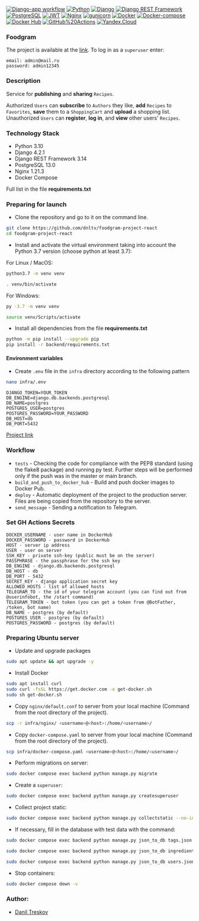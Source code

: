 [![Django-app workflow](https://github.com/dnltv/yamdb_final/actions/workflows/yamdb_workflow.yml/badge.svg)](https://github.com/dnltv/yamdb_final/actions/workflows/yamdb_workflow.yml)
[![Python](https://img.shields.io/badge/-Python-464646?style=flat&logo=Python&logoColor=5381ff&color=830f00)](https://www.python.org/)
[![Django](https://img.shields.io/badge/-Django-464646?style=flat&logo=Django&logoColor=5381ff&color=830f00)](https://www.djangoproject.com/)
[![Django REST Framework](https://img.shields.io/badge/-Django%20REST%20Framework-464646?style=flat&logo=Django%20REST%20Framework&logoColor=56C0C0&color=830f00)](https://www.django-rest-framework.org/)
[![PostgreSQL](https://img.shields.io/badge/-PostgreSQL-464646?style=flat&logo=PostgreSQL&logoColor=5381ff&color=830f00)](https://www.postgresql.org/)
[![JWT](https://img.shields.io/badge/-JWT-464646?style=flat&color=830f00)](https://jwt.io/)
[![Nginx](https://img.shields.io/badge/-NGINX-464646?style=flat&logo=NGINX&logoColor=5381ff&color=830f00)](https://nginx.org/ru/)
[![gunicorn](https://img.shields.io/badge/-gunicorn-464646?style=flat&logo=gunicorn&logoColor=5381ff&color=830f00)](https://gunicorn.org/)
[![Docker](https://img.shields.io/badge/-Docker-464646?style=flat&logo=Docker&logoColor=5381ff&color=830f00)](https://www.docker.com/)
[![Docker-compose](https://img.shields.io/badge/-Docker%20compose-464646?style=flat&logo=Docker&logoColor=5381ff&color=830f00)](https://www.docker.com/)
[![Docker Hub](https://img.shields.io/badge/-Docker%20Hub-464646?style=flat&logo=Docker&logoColor=5381ff&color=830f00)](https://www.docker.com/products/docker-hub)
[![GitHub%20Actions](https://img.shields.io/badge/-GitHub%20Actions-464646?style=flat&logo=GitHub%20actions&logoColor=5381ff&color=830f00)](https://github.com/features/actions)
[![Yandex.Cloud](https://img.shields.io/badge/-Yandex.Cloud-464646?style=flat&logo=Yandex.Cloud&logoColor=5381ff&color=830f00)](https://cloud.yandex.ru/)
### Foodgram
The project is available at the [link](http://84.201.130.26).
To log in as a `superuser` enter: 
```
email: admin@mail.ru
password: admin12345
```

### Description
Service for __publishing__ and __sharing__ `Recipes`. 

Authorized `Users` can __subscribe__ to `Authors` they like, __add__ `Recipes` to `Favorites`, __save__ them to a `ShoppingCart` and __upload__ a shopping list.
Unauthorized `Users` can __register__, __log in__, and __view__ other users' `Recipes`.




### Technology Stack
- Python 3.10
- Django 4.2.1
- Django REST Framework 3.14
- PostgreSQL 13.0
- Nginx 1.21.3
- Docker Compose

Full list in the file **requirements.txt**

### Preparing for launch
- Clone the repository and go to it on the command line.
```bash
git clone https://github.com/dnltv/foodgram-project-react
cd foodgram-project-react
```

- Install and activate the virtual environment taking into account the Python 3.7 version (choose python at least 3.7):

For Linux / MacOS:
```bash
python3.7 -m venv venv
```

```bash
. venv/bin/activate
```

For Windows:
```bash
py -3.7 -m venv venv
```

```bash
source venv/Scripts/activate
```

- Install all dependencies from the file **requirements.txt**

```bash
python -m pip install --upgrade pip
pip install -r backend/requirements.txt
```

#### Environment variables
- Create `.env` file in the `infra` directory according to the following pattern
```bash
nano infra/.env
```

```
DJANGO_TOKEN=YOUR_TOKEN
DB_ENGINE=django.db.backends.postgresql
DB_NAME=postgres
POSTGRES_USER=postgres
POSTGRES_PASSWORD=YOUR_PASSWORD
DB_HOST=db
DB_PORT=5432
```

[Project link](http://84.201.130.26)


### Workflow

- `tests` - Checking the code for compliance with the PEP8 standard (using the flake8 package) and running py test. Further steps will be performed only if the push was in the master or main branch.
- `build_and_push_to_docker_hub` - Build and push docker images to Docker Pub.
- `deploy` - Automatic deployment of the project to the production server. Files are being copied from the repository to the server.
- `send_message` - Sending a notification to Telegram.

### Set GH Actions Secrets
```
DOCKER_USERNAME - user name in DockerHub
DOCKER_PASSWORD - password in DockerHub
HOST - server ip address
USER - user on server
SSH_KEY - private ssh-key (public must be on the server)
PASSPHRASE - the passphrase for the ssh key
DB_ENGINE - django.db.backends.postgresql
DB_HOST - db
DB_PORT - 5432
SECRET_KEY - django application secret key
ALLOWED_HOSTS - list of allowed hosts
TELEGRAM_TO - the id of your telegram account (you can find out from @userinfobot, the /start command)
TELEGRAM_TOKEN - bot token (you can get a token from @BotFather, /token, bot name)
DB_NAME - postgres (by default)
POSTGRES_USER - postgres (by default)
POSTGRES_PASSWORD - postgres (by default)
```

### Preparing Ubuntu server
- Update and upgrade packages
```bash
sudo apt update && apt upgrade -y
```

- Install Docker
```bash
sudo apt install curl
sudo curl -fsSL https://get.docker.com -o get-docker.sh
sudo sh get-docker.sh
```
- Copy `nginx/default.conf` to server from your local machine (Command from the root directory of the project).
```bash
scp -r infra/nginx/ <username>@<host>:/home/<username>/
```
- Copy `docker-compose.yaml` to server from your local machine (Command from the root directory of the project).
```bash
scp infra/docker-compose.yaml <username>@<host>:/home/<username>/
```

- Perform migrations on server:
```bash
sudo docker compose exec backend python manage.py migrate
```

- Create a `superuser`:
```bash
sudo docker compose exec backend python manage.py createsuperuser
```

- Collect project static:
```bash
sudo docker compose exec backend python manage.py collectstatic --no-input
```

- If necessary, fill in the database with test data with the command:
```bash
sudo docker compose exec backend python manage.py json_to_db tags.json
```
```bash
sudo docker compose exec backend python manage.py json_to_db ingredients.json
```
```bash
sudo docker compose exec backend python manage.py json_to_db users.json
```

- Stop containers:
```bash
sudo docker compose down -v
```

### Author:
- [Danil Treskov](https://github.com/dnltv)
